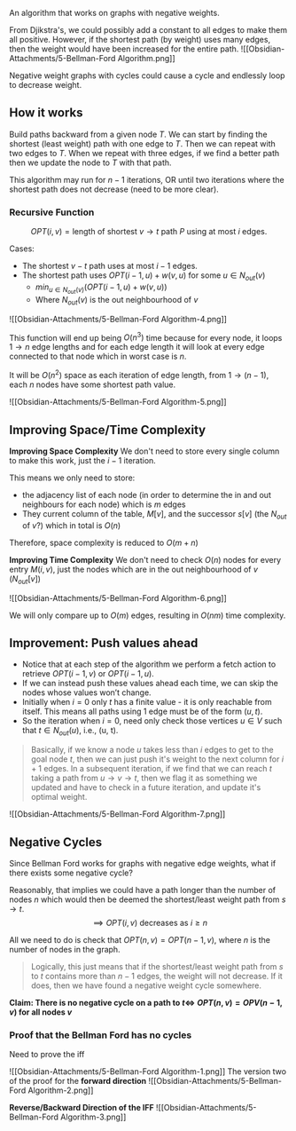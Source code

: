 An algorithm that works on graphs with negative weights. 

From Djikstra's, we could possibly add a constant to all edges to make them all positive. However, if the shortest path (by weight) uses many edges, then the weight would have been increased for the entire path.
![[Obsidian-Attachments/5-Bellman-Ford Algorithm.png]]

Negative weight graphs with cycles could cause a cycle and endlessly loop to decrease weight.

## How it works
Build paths backward from a given node $T$.
We can start by finding the shortest (least weight) path with one edge to $T$.
Then we can repeat with two edges to $T$.
When we repeat with three edges, if we find a better path then we update the node to $T$ with that path.

This algorithm may run for $n-1$ iterations, OR until two iterations where the shortest path does not decrease (need to be more clear).

### Recursive Function
$$
OPT(i,v) = \text{length of shortest } v\to t \text{ path } P \text{ using at most } i \text{ edges.}
$$

Cases:
- The shortest $v-t$ path uses at most $i-1$ edges.
- The shortest path uses $OPT(i-1,u) + w(v,u)$ for some $u\in N_{out}(v)$ 
	- $min_{u\in N_{out}(v)}(OPT(i-1,u) + w(v,u))$
	- Where $N_{out}(v)$ is the out neighbourhood of $v$

![[Obsidian-Attachments/5-Bellman-Ford Algorithm-4.png]]

This function will end up being $O(n^{3})$ time because for every node, it loops $1\to n$ edge lengths and for each edge length it will look at every edge connected to that node which in worst case is $n$.

It will be $O(n^{2})$ space as each iteration of edge length, from $1\to (n-1)$, each $n$ nodes  have some shortest path value.

![[Obsidian-Attachments/5-Bellman-Ford Algorithm-5.png]]

## Improving Space/Time Complexity
**Improving Space Complexity**
We don't need to store every single column to make this work, just the $i-1$ iteration.

This means we only need to store:
- the adjacency list of each node (in order to determine the in and out neighbours for each node) which is $m$ edges
- They current column of the table, $M[v]$, and the successor $s[v]$ (the $N_{out}$ of $v$?) which in total is $O(n)$

Therefore, space complexity is reduced to $O(m+n)$

**Improving Time Complexity**
We don't need to check $O(n)$ nodes for every entry $M(i,v)$, just the nodes which are in the out neighbourhood of $v$ ($N_{out}[v]$)

![[Obsidian-Attachments/5-Bellman-Ford Algorithm-6.png]]

We will only compare up to $O(m)$ edges, resulting in $O(nm)$ time complexity.

## Improvement: Push values ahead

- Notice that at each step of the algorithm we perform a fetch action to retrieve $OPT(i − 1, v)$ or $OPT(i − 1, u)$. 
- If we can instead push these values ahead each time, we can skip the nodes whose values won’t change. 
- Initially when $i = 0$ only $t$ has a finite value - it is only reachable from itself. This means all paths using 1 edge must be of the form $(u, t)$.
- So the iteration when $i = 0$, need only check those vertices $u \in V$ such that $t \in N_{out}(u)$, i.e., (u, t).

>Basically, if we know a node $u$ takes less than $i$ edges to get to the goal node $t$, then we can just push it's weight to the next column for $i+1$ edges. In a subsequent iteration, if we find that we can reach $t$ taking a path from $u\to v\to t$, then we flag it as something we updated and have to check in a future iteration, and update it's optimal weight.


![[Obsidian-Attachments/5-Bellman-Ford Algorithm-7.png]]

## Negative Cycles

Since Bellman Ford works for graphs with negative edge weights, what if there exists some negative cycle?

Reasonably, that implies we could have a path longer than the number of nodes $n$ which would then be deemed the shortest/least weight path from $s\to t$. 
$$
\implies OPT(i,v) \text{ decreases as } i \geq n 
$$

All we need to do is check that $OPT(n,v) = OPT(n-1,v)$, where $n$ is the number of nodes in the graph.

>Logically, this just means that if the shortest/least weight path from $s$ to $t$ contains more than $n-1$ edges, the weight will not decrease. If it does, then we have found a negative weight cycle somewhere.

**Claim: There is no negative cycle on a path to $t \iff$ $OPT(n,v) = OPV(n-1,v)$ for all nodes $v$**

### Proof that the Bellman Ford has no cycles
Need to prove the iff

![[Obsidian-Attachments/5-Bellman-Ford Algorithm-1.png]]
The version two of the proof for the **forward direction**
![[Obsidian-Attachments/5-Bellman-Ford Algorithm-2.png]]

**Reverse/Backward Direction of the IFF**
![[Obsidian-Attachments/5-Bellman-Ford Algorithm-3.png]]
